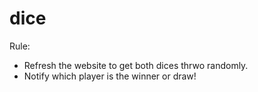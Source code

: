 # dice
Rule:
- Refresh the website to get both dices thrwo randomly.
- Notify which player is the winner or draw!
  
